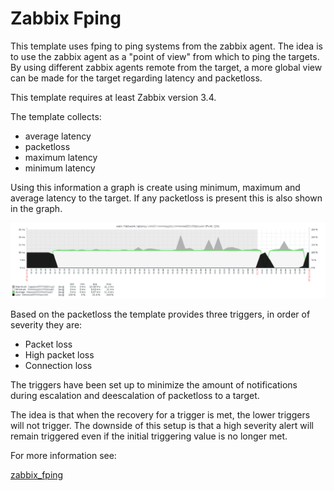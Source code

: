 # Zabbix Fping

This template uses fping to ping systems from the zabbix agent. The idea is to use
the zabbix agent as a "point of view" from which to ping the targets. By using
different zabbix agents remote from the target, a more global view can be made
for the target regarding latency and packetloss.

This template requires at least Zabbix version 3.4.

The template collects:
* average latency
* packetloss
* maximum latency
* minimum latency

Using this information a graph is create using minimum, maximum and average latency
to the target. If any packetloss is present this is also shown in the graph.

![Zabbix graph](graph.png)

Based on the packetloss the template provides three triggers, in order of
severity they are:
* Packet loss
* High packet loss
* Connection loss

The triggers have been set up to minimize the amount of notifications during
escalation and deescalation of packetloss to a target.

The idea is that when the recovery for a trigger is met, the lower triggers will
not trigger. The downside of this setup is that a high severity alert will remain
triggered even if the initial triggering value is no longer met.

For more information see:

[zabbix_fping](ZABBIX_FPING.md)
